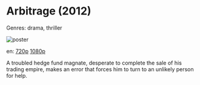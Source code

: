 # Arbitrage (2012)

Genres: drama, thriller

![poster](http://image.tmdb.org/t/p/w500/tn8a9qdYmUF8NMy1tmhoH4WnDXq.jpg)

en:
  [720p](magnet:?xt=urn:btih:2BF2EAAB6CEF2619F0CE900CAC8AC1B809E93F2C&tr=udp://glotorrents.pw:6969/announce&tr=udp://tracker.opentrackr.org:1337/announce&tr=udp://torrent.gresille.org:80/announce&tr=udp://tracker.openbittorrent.com:80&tr=udp://tracker.coppersurfer.tk:6969&tr=udp://tracker.leechers-paradise.org:6969&tr=udp://p4p.arenabg.ch:1337&tr=udp://tracker.internetwarriors.net:1337)
  [1080p](magnet:?xt=urn:btih:9CBB8D1F3A36B7C7436017388D0D9418968A6F56&tr=udp://glotorrents.pw:6969/announce&tr=udp://tracker.opentrackr.org:1337/announce&tr=udp://torrent.gresille.org:80/announce&tr=udp://tracker.openbittorrent.com:80&tr=udp://tracker.coppersurfer.tk:6969&tr=udp://tracker.leechers-paradise.org:6969&tr=udp://p4p.arenabg.ch:1337&tr=udp://tracker.internetwarriors.net:1337)
  


A troubled hedge fund magnate, desperate to complete the sale of his trading empire, makes an error that forces him to turn to an unlikely person for help.